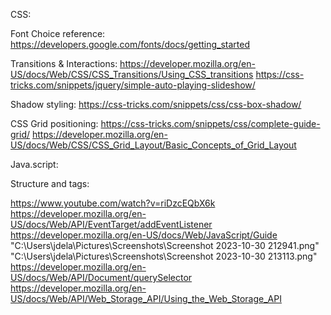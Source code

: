 CSS:

Font Choice reference:
https://developers.google.com/fonts/docs/getting_started

Transitions & Interactions:
https://developer.mozilla.org/en-US/docs/Web/CSS/CSS_Transitions/Using_CSS_transitions
https://css-tricks.com/snippets/jquery/simple-auto-playing-slideshow/

Shadow styling: 
https://css-tricks.com/snippets/css/css-box-shadow/

CSS Grid positioning:
https://css-tricks.com/snippets/css/complete-guide-grid/
https://developer.mozilla.org/en-US/docs/Web/CSS/CSS_Grid_Layout/Basic_Concepts_of_Grid_Layout

Java.script:

Structure and tags:

https://www.youtube.com/watch?v=riDzcEQbX6k
https://developer.mozilla.org/en-US/docs/Web/API/EventTarget/addEventListener
https://developer.mozilla.org/en-US/docs/Web/JavaScript/Guide
"C:\Users\jdela\Pictures\Screenshots\Screenshot 2023-10-30 212941.png"
"C:\Users\jdela\Pictures\Screenshots\Screenshot 2023-10-30 213113.png"
https://developer.mozilla.org/en-US/docs/Web/API/Document/querySelector
https://developer.mozilla.org/en-US/docs/Web/API/Web_Storage_API/Using_the_Web_Storage_API